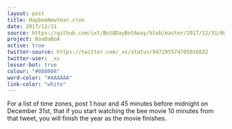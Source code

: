 ```yaml
---
layout: post
title: HapbeeNewYear.cron
date: 2017/12/31
source: https://github.com/ixt/BotADayBotAway/blob/master/2017/12/31/HapbeeNewYear.cron
project: BoaDaBoA
active: true
twitter-source: https://twitter.com/_xs/status/947295574705016832 
twitter-user: _xs
lesser-bot: true
colour: "#080808"
word-color: "#AAAAAA"
link-color: "white"
---
```

 

For a list of time zones, post 1 hour and 45 minutes before midnight on
December 31st, that if you start watching the bee movie 10 minutes from that
tweet, you will finish the year as the movie finishes. 
